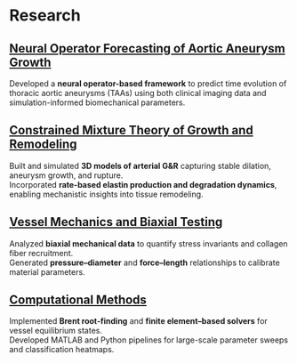 # Research

## [Neural Operator Forecasting of Aortic Aneurysm Growth](/research/pulmonary)
Developed a **neural operator-based framework** to predict time evolution of thoracic aortic aneurysms (TAAs) using both clinical imaging data and simulation-informed biomechanical parameters.

## [Constrained Mixture Theory of Growth and Remodeling](/research/aorta)
Built and simulated **3D models of arterial G&R** capturing stable dilation, aneurysm growth, and rupture.  
Incorporated **rate-based elastin production and degradation dynamics**, enabling mechanistic insights into tissue remodeling.

## [Vessel Mechanics and Biaxial Testing](/research/aorta)
Analyzed **biaxial mechanical data** to quantify stress invariants and collagen fiber recruitment.  
Generated **pressure–diameter** and **force–length** relationships to calibrate material parameters.

## [Computational Methods](/research/large-data)
Implemented **Brent root-finding** and **finite element–based solvers** for vessel equilibrium states.  
Developed MATLAB and Python pipelines for large-scale parameter sweeps and classification heatmaps.
